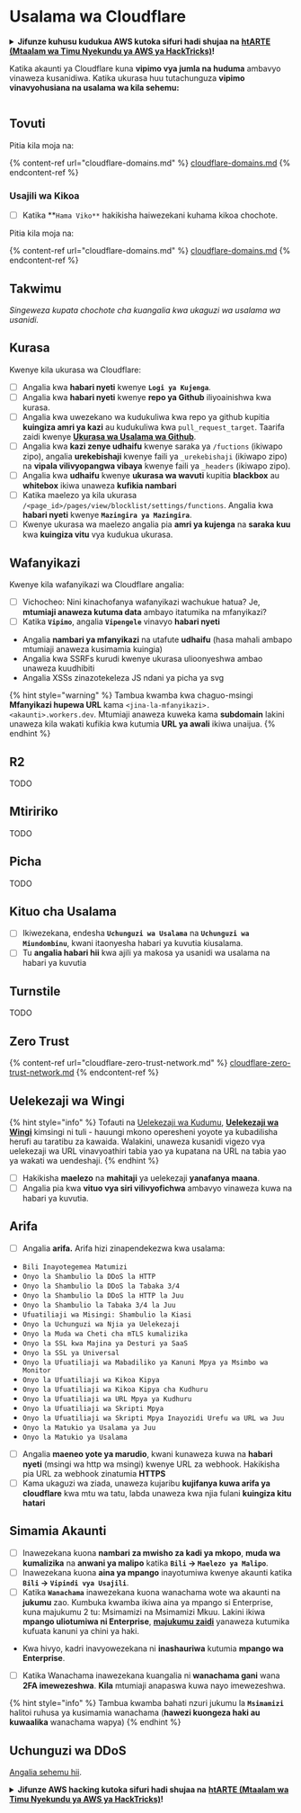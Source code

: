 # Usalama wa Cloudflare

<details>

<summary><strong>Jifunze kuhusu kudukua AWS kutoka sifuri hadi shujaa na</strong> <a href="https://training.hacktricks.xyz/courses/arte"><strong>htARTE (Mtaalam wa Timu Nyekundu ya AWS ya HackTricks)</strong></a><strong>!</strong></summary>

Njia nyingine za kusaidia HackTricks:

* Ikiwa unataka kuona **kampuni yako ikitangazwa kwenye HackTricks** au **kupakua HackTricks kwa PDF** Angalia [**MIPANGO YA USAJILI**](https://github.com/sponsors/carlospolop)!
* Pata [**bidhaa rasmi za PEASS & HackTricks**](https://peass.creator-spring.com)
* Gundua [**Familia ya PEASS**](https://opensea.io/collection/the-peass-family), mkusanyiko wetu wa kipekee wa [**NFTs**](https://opensea.io/collection/the-peass-family)
* **Jiunge na** 💬 [**Kikundi cha Discord**](https://discord.gg/hRep4RUj7f) au kikundi cha [**telegram**](https://t.me/peass) au **tufuate** kwenye **Twitter** 🐦 [**@hacktricks\_live**](https://twitter.com/hacktricks\_live)**.**
* **Shiriki mbinu zako za kudukua kwa kuwasilisha PRs kwa** [**HackTricks**](https://github.com/carlospolop/hacktricks) na [**HackTricks Cloud**](https://github.com/carlospolop/hacktricks-cloud) github repos.

</details>

Katika akaunti ya Cloudflare kuna **vipimo vya jumla na huduma** ambavyo vinaweza kusanidiwa. Katika ukurasa huu tutachunguza **vipimo vinavyohusiana na usalama wa kila sehemu:**

<figure><img src="../../.gitbook/assets/image (117).png" alt=""><figcaption></figcaption></figure>

## Tovuti

Pitia kila moja na:

{% content-ref url="cloudflare-domains.md" %}
[cloudflare-domains.md](cloudflare-domains.md)
{% endcontent-ref %}

### Usajili wa Kikoa

* [ ] Katika **`Hama Viko**` hakikisha haiwezekani kuhama kikoa chochote.

Pitia kila moja na:

{% content-ref url="cloudflare-domains.md" %}
[cloudflare-domains.md](cloudflare-domains.md)
{% endcontent-ref %}

## Takwimu

_Singeweza kupata chochote cha kuangalia kwa ukaguzi wa usalama wa usanidi._

## Kurasa

Kwenye kila ukurasa wa Cloudflare:

* [ ] Angalia kwa **habari nyeti** kwenye **`Logi ya Kujenga`**.
* [ ] Angalia kwa **habari nyeti** kwenye **repo ya Github** iliyoainishwa kwa kurasa.
* [ ] Angalia kwa uwezekano wa kudukuliwa kwa repo ya github kupitia **kuingiza amri ya kazi** au kudukuliwa kwa `pull_request_target`. Taarifa zaidi kwenye [**Ukurasa wa Usalama wa Github**](../github-security/).
* [ ] Angalia kwa **kazi zenye udhaifu** kwenye saraka ya `/fuctions` (ikiwapo zipo), angalia **urekebishaji** kwenye faili ya `_urekebishaji` (ikiwapo zipo) na **vipala vilivyopangwa vibaya** kwenye faili ya `_headers` (ikiwapo zipo).
* [ ] Angalia kwa **udhaifu** kwenye **ukurasa wa wavuti** kupitia **blackbox** au **whitebox** ikiwa unaweza **kufikia nambari**
* [ ] Katika maelezo ya kila ukurasa `/<page_id>/pages/view/blocklist/settings/functions`. Angalia kwa **habari nyeti** kwenye **`Mazingira ya Mazingira`**.
* [ ] Kwenye ukurasa wa maelezo angalia pia **amri ya kujenga** na **saraka kuu** kwa **kuingiza vitu** vya kudukua ukurasa.

## **Wafanyikazi**

Kwenye kila wafanyikazi wa Cloudflare angalia:

* [ ] Vichocheo: Nini kinachofanya wafanyikazi wachukue hatua? Je, **mtumiaji anaweza kutuma data** ambayo itatumika na mfanyikazi?
* [ ] Katika **`Vipimo`**, angalia **`Vipengele`** vinavyo **habari nyeti**
* Angalia **nambari ya mfanyikazi** na utafute **udhaifu** (hasa mahali ambapo mtumiaji anaweza kusimamia kuingia)
* Angalia kwa SSRFs kurudi kwenye ukurasa ulioonyeshwa ambao unaweza kuudhibiti
* Angalia XSSs zinazotekeleza JS ndani ya picha ya svg

{% hint style="warning" %}
Tambua kwamba kwa chaguo-msingi **Mfanyikazi hupewa URL** kama `<jina-la-mfanyikazi>.<akaunti>.workers.dev`. Mtumiaji anaweza kuweka kama **subdomain** lakini unaweza kila wakati kufikia kwa kutumia **URL ya awali** ikiwa unaijua.
{% endhint %}

## R2

TODO

## Mtiririko

TODO

## Picha

TODO

## Kituo cha Usalama

* [ ] Ikiwezekana, endesha **`Uchunguzi wa Usalama`** na **`Uchunguzi wa Miundombinu`**, kwani itaonyesha habari ya kuvutia kiusalama.
* [ ] Tu **angalia habari hii** kwa ajili ya makosa ya usanidi wa usalama na habari ya kuvutia

## Turnstile

TODO

## **Zero Trust**

{% content-ref url="cloudflare-zero-trust-network.md" %}
[cloudflare-zero-trust-network.md](cloudflare-zero-trust-network.md)
{% endcontent-ref %}

## Uelekezaji wa Wingi

{% hint style="info" %}
Tofauti na [Uelekezaji wa Kudumu](https://developers.cloudflare.com/rules/url-forwarding/dynamic-redirects/), [**Uelekezaji wa Wingi**](https://developers.cloudflare.com/rules/url-forwarding/bulk-redirects/) kimsingi ni tuli - hauungi mkono operesheni yoyote ya kubadilisha herufi au taratibu za kawaida. Walakini, unaweza kusanidi vigezo vya uelekezaji wa URL vinavyoathiri tabia yao ya kupatana na URL na tabia yao ya wakati wa uendeshaji.
{% endhint %}

* [ ] Hakikisha **maelezo** na **mahitaji** ya uelekezaji **yanafanya maana**.
* [ ] Angalia pia kwa **vituo vya siri vilivyofichwa** ambavyo vinaweza kuwa na habari ya kuvutia.

## Arifa

* [ ] Angalia **arifa.** Arifa hizi zinapendekezwa kwa usalama:
* `Bili Inayotegemea Matumizi`
* `Onyo la Shambulio la DDoS la HTTP`
* `Onyo la Shambulio la DDoS la Tabaka 3/4`
* `Onyo la Shambulio la DDoS la HTTP la Juu`
* `Onyo la Shambulio la Tabaka 3/4 la Juu`
* `Ufuatiliaji wa Misingi: Shambulio la Kiasi`
* `Onyo la Uchunguzi wa Njia ya Uelekezaji`
* `Onyo la Muda wa Cheti cha mTLS kumalizika`
* `Onyo la SSL kwa Majina ya Desturi ya SaaS`
* `Onyo la SSL ya Universal`
* `Onyo la Ufuatiliaji wa Mabadiliko ya Kanuni Mpya ya Msimbo wa Monitor`
* `Onyo la Ufuatiliaji wa Kikoa Kipya`
* `Onyo la Ufuatiliaji wa Kikoa Kipya cha Kudhuru`
* `Onyo la Ufuatiliaji wa URL Mpya ya Kudhuru`
* `Onyo la Ufuatiliaji wa Skripti Mpya`
* `Onyo la Ufuatiliaji wa Skripti Mpya Inayozidi Urefu wa URL wa Juu`
* `Onyo la Matukio ya Usalama ya Juu`
* `Onyo la Matukio ya Usalama`
* [ ] Angalia **maeneo yote ya marudio**, kwani kunaweza kuwa na **habari nyeti** (msingi wa http wa msingi) kwenye URL za webhook. Hakikisha pia URL za webhook zinatumia **HTTPS**
* [ ] Kama ukaguzi wa ziada, unaweza kujaribu **kujifanya kuwa arifa ya cloudflare** kwa mtu wa tatu, labda unaweza kwa njia fulani **kuingiza kitu hatari**

## Simamia Akaunti

* [ ] Inawezekana kuona **nambari za mwisho za kadi ya mkopo**, **muda wa kumalizika** na **anwani ya malipo** katika **`Bili` -> `Maelezo ya Malipo`**.
* [ ] Inawezekana kuona **aina ya mpango** inayotumiwa kwenye akaunti katika **`Bili` -> `Vipindi vya Usajili`**.
* [ ] Katika **`Wanachama`** inawezekana kuona wanachama wote wa akaunti na **jukumu** zao. Kumbuka kwamba ikiwa aina ya mpango si Enterprise, kuna majukumu 2 tu: Msimamizi na Msimamizi Mkuu. Lakini ikiwa **mpango uliotumiwa ni Enterprise**, [**majukumu zaidi**](https://developers.cloudflare.com/fundamentals/account-and-billing/account-setup/account-roles/) yanaweza kutumika kufuata kanuni ya chini ya haki.
* Kwa hivyo, kadri inavyowezekana ni **inashauriwa** kutumia **mpango wa Enterprise**.
* [ ] Katika Wanachama inawezekana kuangalia ni **wanachama gani** wana **2FA imewezeshwa**. **Kila** mtumiaji anapaswa kuwa nayo imewezeshwa.

{% hint style="info" %}
Tambua kwamba bahati nzuri jukumu la **`Msimamizi`** halitoi ruhusa ya kusimamia wanachama (**hawezi kuongeza haki au kuwaalika** wanachama wapya)
{% endhint %}
## Uchunguzi wa DDoS

[Angalia sehemu hii](cloudflare-domains.md#cloudflare-ddos-protection).

<details>

<summary><strong>Jifunze AWS hacking kutoka sifuri hadi shujaa na</strong> <a href="https://training.hacktricks.xyz/courses/arte"><strong>htARTE (Mtaalam wa Timu Nyekundu ya AWS ya HackTricks)</strong></a><strong>!</strong></summary>

Njia nyingine za kusaidia HackTricks:

* Ikiwa unataka kuona **kampuni yako ikitangazwa kwenye HackTricks** au **kupakua HackTricks kwa muundo wa PDF** Angalia [**MIPANGO YA USAJILI**](https://github.com/sponsors/carlospolop)!
* Pata [**bidhaa rasmi za PEASS & HackTricks**](https://peass.creator-spring.com)
* Gundua [**Familia ya PEASS**](https://opensea.io/collection/the-peass-family), mkusanyiko wetu wa [**NFTs**](https://opensea.io/collection/the-peass-family) ya kipekee
* **Jiunge na** 💬 [**Kikundi cha Discord**](https://discord.gg/hRep4RUj7f) au kikundi cha [**telegram**](https://t.me/peass) au **tufuate** kwenye **Twitter** 🐦 [**@hacktricks\_live**](https://twitter.com/hacktricks\_live)**.**
* **Shiriki mbinu zako za udukuzi kwa kuwasilisha PRs kwa** [**HackTricks**](https://github.com/carlospolop/hacktricks) na [**HackTricks Cloud**](https://github.com/carlospolop/hacktricks-cloud) repos za github.

</details>
